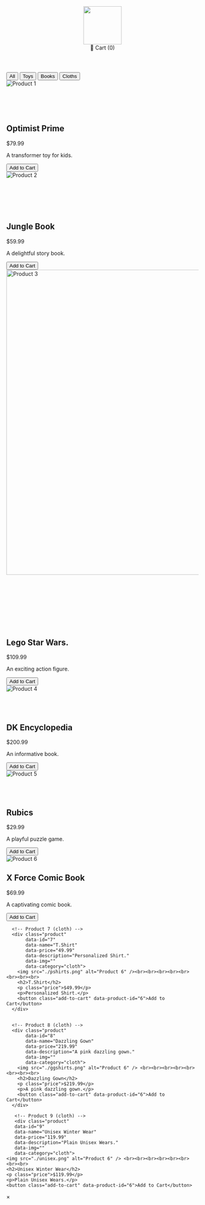 <html lang="en">
<head>
  <meta charset="UTF-8">
  <title>Kiddies🔫🎠</title>
  <meta name="viewport" content="width=device-width, initial-scale=1.0">
  <link rel="stylesheet" href="./orderly.css">
</head>
<body>
  <header>
    <img src="./Logo.jpg" alt="" width="100" height="100">
    <div class="cart" id="cart-btn">
      🛒 Cart (<span id="cart-count">0</span>)
    </div>
  </header>
  
  <!-- Filter Bar -->
  <div id="filter-bar">
    <button class="filter-btn" data-filter="all">All</button>
    <button class="filter-btn" data-filter="toy">Toys</button>
    <button class="filter-btn" data-filter="book">Books</button>
    <button class="filter-btn" data-filter="cloth">Cloths</button>
  </div>
  
  <main>
    <div class="product-grid">
      <!-- Product 1 (Toy) -->
      <div class="product" 
           data-id="1" 
           data-name="Optimist Prime" 
           data-price="79.99"
           data-description="optimist Prime."
           data-img=""
           data-category="toy">
        <img src="./optimist.png" alt="Product 1" /> <br><br><br><br><br>
        <h2>Optimist Prime</h2>
        <p class="price">$79.99</p>
        <p>A transformer toy for kids.</p>
        <button class="add-to-cart" data-product-id="1">Add to Cart</button>
      </div>
      <!-- Product 2 (Book) -->
      <div class="product" 
           data-id="2" 
           data-name="Jungle Book" 
           data-price="59.99"
           data-description="A delightful story book."
           data-img=""
           data-category="book">
        <img src="./JungleBook.png" alt="Product 2" /> <br><br><br><br><br><br>
        <h2>Jungle Book</h2>
        <p class="price">$59.99</p>
        <p>A delightful story book.</p>
        <button class="add-to-cart" data-product-id="2">Add to Cart</button>
      </div>
      <!-- Product 3 (Toy) -->
      <div class="product"
           data-id="3"
           data-name="Lego Star-Wars"
           data-price="100.99"
           data-description="An exciting action figure."
           data-img=""
           data-category="toy">
        <img src="./starwars.png" alt="Product 3" width="800"/> <br><br><br><br><br><br><br><br><br>
        <h2>Lego Star Wars.</h2>
        <p class="price">$109.99</p>
        <p>An exciting action figure.</p>
        <button class="add-to-cart" data-product-id="3">Add to Cart</button>
      </div>
      <!-- Product 4 (Book) -->
      <div class="product"
           data-id="4"
           data-name="DK Encyclopedia"
           data-price="200.99"
           data-description="An informative book."
           data-img=""
           data-category="book">
        <img src="./informative.png" alt="Product 4" /> <br><br><br><br>
        <h2>DK Encyclopedia</h2>
        <p class="price">$200.99</p>
        <p>An informative book.</p>
        <button class="add-to-cart" data-product-id="4">Add to Cart</button>
      </div>
      <!-- Product 5 (Toy) -->
      <div class="product"
           data-id="5"
           data-name="Rubics Cube"
           data-price="29.99"
           data-description="A playful puzzle game."
           data-img=""
           data-category="toy">
        <img src="./rubics.png" alt="Product 5" /> <br><br><br><br>
        <h2>Rubics</h2>
        <p class="price">$29.99</p>
        <p>A playful puzzle game.</p>
        <button class="add-to-cart" data-product-id="5">Add to Cart</button>
      </div>
      <!-- Product 6 (Book) -->
      <div class="product"
           data-id="6"
           data-name="X Force Comic Book"
           data-price="69.99"
           data-description="A captivating comic book."
           data-img=""
           data-category="book">
        <img src="./xforce.png" alt="Product 6" />
        <h2>X Force Comic Book</h2>
        <p class="price">$69.99</p>
        <p>A captivating comic book.</p>
        <button class="add-to-cart" data-product-id="6">Add to Cart</button>
      </div>

      <!-- Product 7 (cloth) -->
      <div class="product"
           data-id="7"
           data-name="T.Shirt"
           data-price="49.99"
           data-description="Personalized Shirt."
           data-img=""
           data-category="cloth">
        <img src="./pshirts.png" alt="Product 6" /><br><br><br><br><br><br><br><br>
        <h2>T.Shirt</h2>
        <p class="price">$49.99</p>
        <p>Personalized Shirt.</p>
        <button class="add-to-cart" data-product-id="6">Add to Cart</button>
      </div>


      <!-- Product 8 (cloth) -->
      <div class="product"
           data-id="8"
           data-name="Dazzling Gown"
           data-price="219.99"
           data-description="A pink dazzling gown."
           data-img=""
           data-category="cloth">
        <img src="./ggshirts.png" alt="Product 6" /> <br><br><br><br><br><br><br><br>
        <h2>Dazzling Gown</h2>
        <p class="price">$219.99</p>
        <p>A pink dazzling gown.</p>
        <button class="add-to-cart" data-product-id="6">Add to Cart</button>
      </div>

       <!-- Product 9 (cloth) -->
       <div class="product"
       data-id="9"
       data-name="Unisex Winter Wear"
       data-price="119.99"
       data-description="Plain Unisex Wears."
       data-img=""
       data-category="cloth">
    <img src="./unisex.png" alt="Product 6" /> <br><br><br><br><br><br><br><br>
    <h2>Unisex Winter Wear</h2>
    <p class="price">$119.99</p>
    <p>Plain Unisex Wears.</p>
    <button class="add-to-cart" data-product-id="6">Add to Cart</button>
  </div>
</div>
  </main>
  
  <!-- Modal for Product Quick View and Cart -->
  <div id="modal" class="modal">
    <div class="modal-content">
      <span class="close-modal">&times;</span>
      <div id="modal-body"></div>
    </div>
  </div>
  
  <script src="./orderly.js"></script>
</body>
</html>
